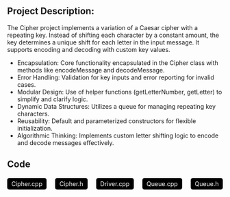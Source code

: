 ## Project Description:
The Cipher project implements a variation of a Caesar cipher with a repeating key. Instead of shifting each character by a constant amount, the key determines a unique shift for each letter in the input message. It supports encoding and decoding with custom key values.
- Encapsulation: Core functionality encapsulated in the Cipher class with methods like encodeMessage and decodeMessage.
- Error Handling: Validation for key inputs and error reporting for invalid cases.
- Modular Design: Use of helper functions (getLetterNumber, getLetter) to simplify and clarify logic.
- Dynamic Data Structures: Utilizes a queue for managing repeating key characters.
- Reusability: Default and parameterized constructors for flexible initialization.
- Algorithmic Thinking: Implements custom letter shifting logic to encode and decode messages effectively.

## Code

<div style="display: flex; gap: 20px; margin-top: 20px;">
    <a href="/Cipher/Cipher.cpp" style="text-decoration: none; color: white; background-color: #000000; padding: 5px 10px; border-radius: 5px;">Cipher.cpp</a>
    <a href="/Cipher/Cipher.h" style="text-decoration: none; color: white; background-color: #000000; padding: 5px 10px; border-radius: 5px;">Cipher.h</a>
    <a href="/Cipher/Project3.cpp" style="text-decoration: none; color: white; background-color: #000000; padding: 5px 10px; border-radius: 5px;">Driver.cpp</a>
    <a href="/Cipher/Queue.cpp" style="text-decoration: none; color: white; background-color: #000000; padding: 5px 10px; border-radius: 5px;">Queue.cpp</a>
    <a href="/Cipher/Queue.h" style="text-decoration: none; color: white; background-color: #000000; padding: 5px 10px; border-radius: 5px;">Queue.h</a>
</div>
